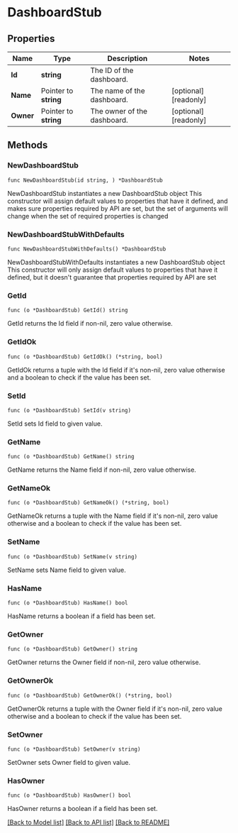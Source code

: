 # DashboardStub

## Properties

Name | Type | Description | Notes
------------ | ------------- | ------------- | -------------
**Id** | **string** | The ID of the dashboard. | 
**Name** | Pointer to **string** | The name of the dashboard. | [optional] [readonly] 
**Owner** | Pointer to **string** | The owner of the dashboard. | [optional] [readonly] 

## Methods

### NewDashboardStub

`func NewDashboardStub(id string, ) *DashboardStub`

NewDashboardStub instantiates a new DashboardStub object
This constructor will assign default values to properties that have it defined,
and makes sure properties required by API are set, but the set of arguments
will change when the set of required properties is changed

### NewDashboardStubWithDefaults

`func NewDashboardStubWithDefaults() *DashboardStub`

NewDashboardStubWithDefaults instantiates a new DashboardStub object
This constructor will only assign default values to properties that have it defined,
but it doesn't guarantee that properties required by API are set

### GetId

`func (o *DashboardStub) GetId() string`

GetId returns the Id field if non-nil, zero value otherwise.

### GetIdOk

`func (o *DashboardStub) GetIdOk() (*string, bool)`

GetIdOk returns a tuple with the Id field if it's non-nil, zero value otherwise
and a boolean to check if the value has been set.

### SetId

`func (o *DashboardStub) SetId(v string)`

SetId sets Id field to given value.


### GetName

`func (o *DashboardStub) GetName() string`

GetName returns the Name field if non-nil, zero value otherwise.

### GetNameOk

`func (o *DashboardStub) GetNameOk() (*string, bool)`

GetNameOk returns a tuple with the Name field if it's non-nil, zero value otherwise
and a boolean to check if the value has been set.

### SetName

`func (o *DashboardStub) SetName(v string)`

SetName sets Name field to given value.

### HasName

`func (o *DashboardStub) HasName() bool`

HasName returns a boolean if a field has been set.

### GetOwner

`func (o *DashboardStub) GetOwner() string`

GetOwner returns the Owner field if non-nil, zero value otherwise.

### GetOwnerOk

`func (o *DashboardStub) GetOwnerOk() (*string, bool)`

GetOwnerOk returns a tuple with the Owner field if it's non-nil, zero value otherwise
and a boolean to check if the value has been set.

### SetOwner

`func (o *DashboardStub) SetOwner(v string)`

SetOwner sets Owner field to given value.

### HasOwner

`func (o *DashboardStub) HasOwner() bool`

HasOwner returns a boolean if a field has been set.


[[Back to Model list]](../README.md#documentation-for-models) [[Back to API list]](../README.md#documentation-for-api-endpoints) [[Back to README]](../README.md)


